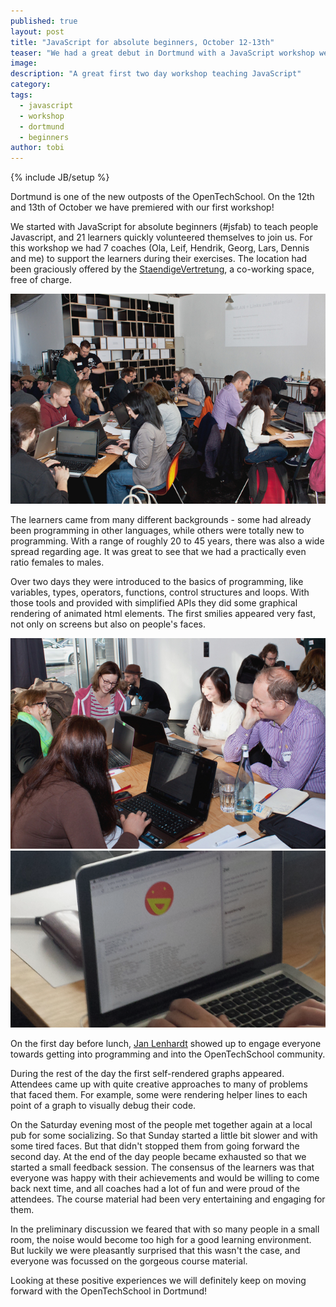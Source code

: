 ```yaml
---
published: true
layout: post
title: "JavaScript for absolute beginners, October 12-13th"
teaser: "We had a great debut in Dortmund with a JavaScript workshop weekend"
image: 
description: "A great first two day workshop teaching JavaScript"
category:
tags:
  - javascript
  - workshop
  - dortmund
  - beginners
author: tobi
---
```

{% include JB/setup %}

Dortmund is one of the new outposts of the OpenTechSchool. On the 12th and 13th of October we have premiered with our first workshop!

We started with JavaScript for absolute beginners (#jsfab) to teach people Javascript, and 21 learners quickly volunteered themselves to join us. For this workshop we had 7 coaches (Ola, Leif, Hendrik, Georg, Lars, Dennis and me) to support the learners during their exercises. The location had been graciously offered by the [StaendigeVertretung](http://www.staendigevertretungdortmund.de/), a co-working space, free of charge. 

![25 inquisitive learners](/assets/content/2013-10-28-jsfabdortmund/learners.jpg)

The learners came from many different backgrounds - some had already been programming in other languages, while others were totally new to programming. With a range of roughly 20 to 45 years, there was also a wide spread regarding age. It was great to see that we had a practically even ratio females to males.  

Over two days they were introduced to the basics of programming, like variables, types, operators, functions, control structures and loops. With those tools and provided with simplified APIs they did some graphical rendering of animated html elements. The first smilies appeared very fast, not only on screens but also on people's faces. 

![Smilies](/assets/content/2013-10-28-jsfabdortmund/smilies.jpg)
![Smilies on screen](/assets/content/2013-10-28-jsfabdortmund/smilie_laptop.png)

On the first day before lunch, [Jan Lenhardt](http://twitter.com/janl) showed up to engage everyone towards getting into programming and into the OpenTechSchool community.

During the rest of the day the first self-rendered graphs appeared. Attendees came up with quite creative approaches to many of problems that faced them. For example, some were rendering helper lines to each point of a graph to visually debug their code.

On the Saturday evening most of the people met together again at a local pub for some socializing. So that Sunday started a little bit slower and with some tired faces. But that didn't stopped them from going forward the second day. 
At the end of the day people became exhausted so that we started a small feedback session. The consensus of the learners was that everyone was happy with their achievements and would be willing to come back next time, and all coaches had a lot of fun and were proud of the attendees. The course material had been very entertaining and engaging for them.

In the preliminary discussion we feared that with so many people in a small room, the noise would become too high for a good learning environment. But luckily we were pleasantly surprised that this wasn't the case, and everyone was focussed on the gorgeous course material. 

Looking at these positive experiences we will definitely keep on moving forward with the OpenTechSchool in Dortmund!
